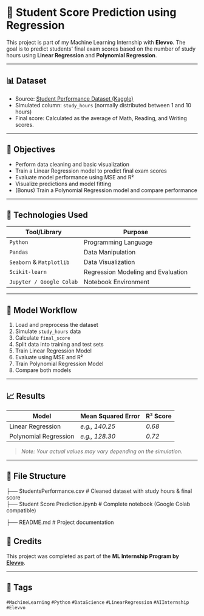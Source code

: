 # 🧠 Student Score Prediction using Regression

This project is part of my Machine Learning Internship with **Elevvo**. The goal is to predict students' final exam scores based on the number of study hours using **Linear Regression** and **Polynomial Regression**.

---

## 📊 Dataset

- Source: [Student Performance Dataset (Kaggle)](https://www.kaggle.com/datasets/spscientist/students-performance-in-exams)
- Simulated column: `study_hours` (normally distributed between 1 and 10 hours)
- Final score: Calculated as the average of Math, Reading, and Writing scores.

---

## 💼 Objectives

- Perform data cleaning and basic visualization
- Train a Linear Regression model to predict final exam scores
- Evaluate model performance using MSE and R²
- Visualize predictions and model fitting
- (Bonus) Train a Polynomial Regression model and compare performance

---

## 🔧 Technologies Used

| Tool/Library      | Purpose                              |
|------------------|--------------------------------------|
| `Python`          | Programming Language                 |
| `Pandas`          | Data Manipulation                    |
| `Seaborn` & `Matplotlib` | Data Visualization             |
| `Scikit-learn`    | Regression Modeling and Evaluation   |
| `Jupyter / Google Colab` | Notebook Environment           |

---

## 🚀 Model Workflow

1. Load and preprocess the dataset
2. Simulate `study_hours` data
3. Calculate `final_score`
4. Split data into training and test sets
5. Train Linear Regression Model
6. Evaluate using MSE and R²
7. Train Polynomial Regression Model
8. Compare both models

---

## 📈 Results

| Model                | Mean Squared Error | R² Score |
|---------------------|--------------------|----------|
| Linear Regression    | *e.g., 140.25*     | *0.68*   |
| Polynomial Regression| *e.g., 128.30*     | *0.72*   |

> *Note: Your actual values may vary depending on the simulation.*

---

## 📂 File Structure
├── StudentsPerformance.csv # Cleaned dataset with study hours & final score                                                                      
├── Student Score Prediction.ipynb # Complete notebook (Google Colab compatible)

├── README.md # Project documentation


## 📣 Credits

This project was completed as part of the **ML Internship Program by [Elevvo](https://www.linkedin.com/company/elevvo/)**.

---

## 📌 Tags

`#MachineLearning` `#Python` `#DataScience` `#LinearRegression` `#AIInternship` `#Elevvo`
